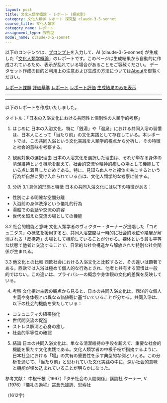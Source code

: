 ```yaml
---
layout: post
title: 文化人類学概論 - レポート (探究型)
category: 文化人類学 レポート 探究型 claude-3-5-sonnet
course_title: 文化人類学
category_name: レポート
assignment_type: 探究型
model_name: claude-3-5-sonnet
---
```


以下のコンテンツは、[プロンプト](https://github.com/takedatoshiyuki/synthetic_assignments/tree/main/generated/文化人類学/claude-3-5-sonnet/prompt_レポート-探究型.md)を入力して、AI (claude-3-5-sonnet) が生成した「[文化人類学概論](/contents/文化人類学/)」のレポートです。このページは生成結果から自動的に作成されているため、表示が乱れている場合があることをご容赦ください。
データセット作成の目的と利用上の注意および生成の方法については[About](/About)を御覧ください。

[レポート課題](../レポート課題-探究型)
[評価基準](../評価基準-探究型)
[レポート](../レポート-探究型)
[レポート評価](../レポート評価-探究型)
[生成結果のみを表示](https://github.com/takedatoshiyuki/synthetic_assignments/tree/main/generated/文化人類学/claude-3-5-sonnet/レポート-探究型.md)
  

***
***
  
以下のレポートを作成いたしました。

タイトル：「日本の入浴文化における共同性と個別性の人類学的考察」

1. はじめに
日本の入浴文化、特に「銭湯」や「温泉」における共同入浴の習慣は、日本人にとって「当たり前」の文化実践として存在している。本レポートでは、この共同入浴という文化実践を人類学的視点から分析し、その特徴と社会的意味を考察する。

2. 観察対象の選択理由
日本の入浴文化を選択した理由は、それが単なる身体の清潔維持という機能を超えて、社会的交流や精神的癒しの場として機能している点に着目したためである。特に、見知らぬ人々と裸体を共にするという行為が自然に受け入れられている点は、文化人類学的な考察に値する。

3. 分析
3.1 具体的形態と特徴
日本の共同入浴文化には以下の特徴がある：
- 性別による明確な空間分離
- 入浴前の身体洗浄という儀礼的行為
- 湯船での会話や交流の許容
- 世代を超えた交流の場としての機能

3.2 社会的機能と意味
文化人類学者のヴィクター・ターナーが提唱した「コミュニタス」の概念を援用すると、共同入浴空間は一時的に社会的地位や階層が解消される「反構造」の場として機能していることが分かる。裸体という最も平等な状態で他者と交流することで、日常的な社会構造から解放された特別な社会関係が生まれる。

3.3 他文化との比較
西欧社会における入浴文化と比較すると、その違いは顕著である。西欧では入浴は極めて個人的な行為とされ、他者と共有する習慣は一般的ではない。この違いは、プライバシーの概念や身体観の文化的差異を反映している。

4. 考察
文化相対主義の観点から見ると、日本の共同入浴文化は、西洋的な個人主義や身体観とは異なる価値観に基づいていることが分かる。共同入浴は、以下の社会的機能を果たしている：

- コミュニティの紐帯強化
- 世代間交流の促進
- ストレス解消と心身の癒し
- 社会的平等性の確認

5. 結論
日本の共同入浴文化は、単なる清潔維持の手段を超えて、重要な社会的機能を果たす文化実践である。文化人類学者の中根千枝が指摘するように、日本社会における「場」の共有の重要性を示す典型的な例といえる。この分析を通じて、「当たり前」と思われていた文化実践の中に、深い社会的意味と機能が埋め込まれていることが明らかになった。

参考文献：
中根千枝（1967）『タテ社会の人間関係』講談社
ターナー, V.（1976）『儀礼の過程』冨倉光雄訳、思索社

（1612字）
